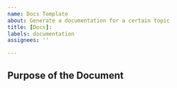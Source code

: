 ```yaml
---
name: Docs Template
about: Generate a documentation for a certain topic
title: [Docs]: 
labels: documentation
assignees: ''

---
```


## Purpose of the Document